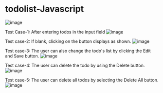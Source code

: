 # todolist-Javascript

![image](https://user-images.githubusercontent.com/43235593/217494068-0c093635-9067-4357-9f3e-8730e115d23f.png)

Test Case-1: After entering todos in the input field
![image](https://user-images.githubusercontent.com/43235593/217494982-e4e9f3c9-dd82-4138-a9ff-5acdab2bfceb.png)

Test case-2: If blank, clicking on the button displays as shown.
![image](https://user-images.githubusercontent.com/43235593/217495074-b43cd72c-c668-4be1-989d-4cffcc61b69f.png)

Test case-3: The user can also change the todo's list by clicking the Edit and Save button.
![image](https://user-images.githubusercontent.com/43235593/217495262-939b88ff-49ef-4b3a-8dfa-babbe267e755.png)

Test case-4: The user can delete the todo by using the Delete button.
![image](https://user-images.githubusercontent.com/43235593/217495673-78af9af7-644e-4581-9ce7-aff9721ee345.png)

Test case-5: The user can delete all todos by selecting the Delete All button.
![image](https://user-images.githubusercontent.com/43235593/217495813-c37fd135-cc5d-4263-8913-b1180fc1a558.png)

